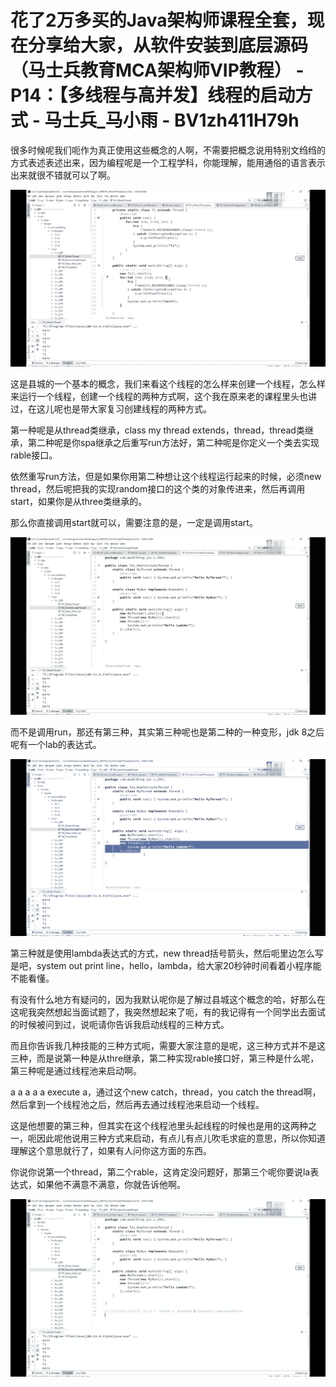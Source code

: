 # 花了2万多买的Java架构师课程全套，现在分享给大家，从软件安装到底层源码（马士兵教育MCA架构师VIP教程） - P14：【多线程与高并发】线程的启动方式 - 马士兵_马小雨 - BV1zh411H79h

很多时候呢我们呃作为真正使用这些概念的人啊，不需要把概念说用特别文绉绉的方式表述表述出来，因为编程呢是一个工程学科，你能理解，能用通俗的语言表示出来就很不错就可以了啊。



![](img/1cb37da7f4d1b15fb7b5dcd422d008c4_1.png)

这是县城的一个基本的概念，我们来看这个线程的怎么样来创建一个线程，怎么样来运行一个线程，创建一个线程的两种方式啊，这个我在原来老的课程里头也讲过，在这儿呢也是带大家复习创建线程的两种方式。

第一种呢是从thread类继承，class my thread extends，thread，thread类继承，第二种呢是你spa继承之后重写run方法好，第二种呢是你定义一个类去实现rable接口。

依然重写run方法，但是如果你用第二种想让这个线程运行起来的时候，必须new thread，然后呢把我的实现random接口的这个类的对象传进来，然后再调用start，如果你是从three类继承的。

那么你直接调用start就可以，需要注意的是，一定是调用start。

![](img/1cb37da7f4d1b15fb7b5dcd422d008c4_3.png)

而不是调用run，那还有第三种，其实第三种呢也是第二种的一种变形，jdk 8之后呢有一个lab的表达式。



![](img/1cb37da7f4d1b15fb7b5dcd422d008c4_5.png)

第三种就是使用lambda表达式的方式，new thread括号箭头，然后呃里边怎么写是吧，system out print line，hello，lambda，给大家20秒钟时间看着小程序能不能看懂。

有没有什么地方有疑问的，因为我默认呢你是了解过县城这个概念的哈，好那么在这呢我突然想起当面试题了，我突然想起来了呃，有的我记得有一个同学出去面试的时候被问到过，说呃请你告诉我启动线程的三种方式。

而且你告诉我几种技能的三种方式呃，需要大家注意的是呢，这三种方式并不是这三种，而是说第一种是从thre继承，第二种实现rable接口好，第三种是什么呢，第三种呢是通过线程池来启动啊。

a a a a a execute a，通过这个new catch，thread，you catch the thread啊，然后拿到一个线程池之后，然后再去通过线程池来启动一个线程。

这是他想要的第三种，但其实在这个线程池里头起线程的时候也是用的这两种之一，呃因此呢他说用三种方式来启动，有点儿有点儿吹毛求疵的意思，所以你知道理解这个意思就行了，如果有人问你这方面的东西。

你说你说第一个thread，第二个rable，这肯定没问题好，那第三个呢你要说la表达式，如果他不满意不满意，你就告诉他啊。



![](img/1cb37da7f4d1b15fb7b5dcd422d008c4_7.png)